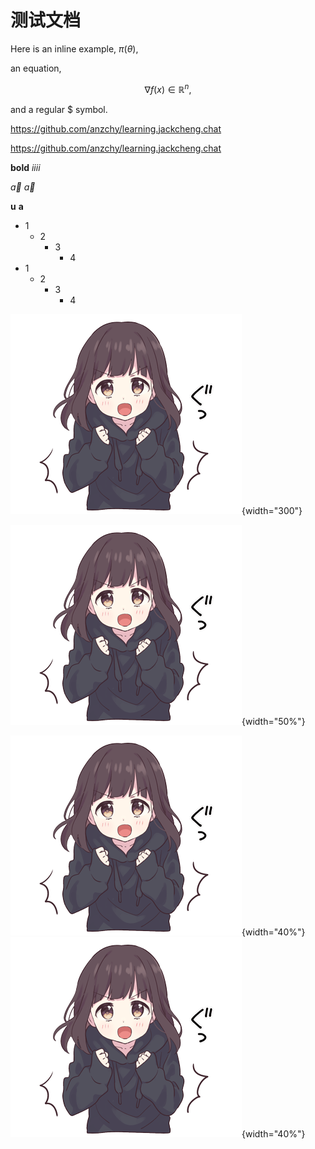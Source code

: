 # 测试文档

Here is an inline example, $\pi(\theta)$, 

an equation,

$$\nabla f(x) \in \mathbb{R}^n,$$

and a regular \$ symbol.

[](https://github.com/anzchy/learning.jackcheng.chat)

<https://github.com/anzchy/learning.jackcheng.chat>

https://github.com/anzchy/learning.jackcheng.chat

**bold** _iiii_

$\vec{a}$ $\vec a$

$\boldsymbol u$ $\boldsymbol{a}$

- 1
    - 2
        - 3
            - 4
- 1
    - 2
        - 3
            - 4

![](../ME/media/頑張ります.png){width="300"}

![](../ME/media/頑張ります.png){width="50%"}

![](../ME/media/頑張ります.png){width="40%"}
![](../ME/media/頑張ります.png){width="40%"}
